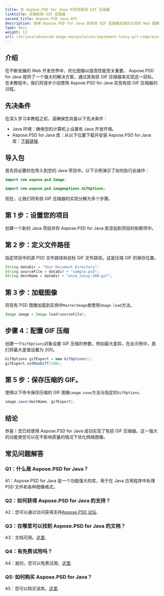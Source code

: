 ```yaml
---
title: 在 Aspose.PSD for Java 中实现有损 GIF 压缩器
linktitle: 实施有损 GIF 压缩器
second_title: Aspose.PSD Java API
description: 使用 Aspose.PSD for Java 的有损 GIF 压缩器无缝优化您的 Web 图像。请遵循我们的分步指南以高效实施。
type: docs
weight: 13
url: /zh/java/advanced-image-manipulation/implement-lossy-gif-compressor/
---
```

## 介绍

在不断发展的 Web 开发世界中，优化图像以提高性能至关重要。 Aspose.PSD for Java 提供了一个强大的解决方案，通过其有损 GIF 压缩器来实现这一目标。在本教程中，我们将逐步介绍使用 Aspose.PSD for Java 实现有损 GIF 压缩器的过程。

## 先决条件

在深入学习本教程之前，请确保您具备以下先决条件：

- Java 环境：确保您的计算机上设置有 Java 开发环境。
-  Aspose.PSD for Java 库：从以下位置下载并安装 Aspose.PSD for Java 库：[下载链接](https://releases.aspose.com/psd/java/).

## 导入包

首先将必要的包导入到您的 Java 项目中。以下示例演示了如何执行此操作：

```java
import com.aspose.psd.Image;

import com.aspose.psd.imageoptions.GifOptions;
```

现在，让我们将有损 GIF 压缩器的实现分解为多个步骤。

## 第 1 步：设置您的项目

创建一个新的 Java 项目并将 Aspose.PSD for Java 库添加到项目的依赖项中。

## 第 2 步：定义文件路径

指定项目中的源 PSD 文件路径和目标 GIF 文件路径。这是压缩 GIF 的保存位置。

```java
String dataDir = "Your Document Directory";
String sourceFile = dataDir + "sample.psd";
String destName = dataDir + "anim_lossy-200.gif";
```

## 第 3 步：加载图像

将现有 PSD 图像加载到实例中`RasterImage`类使用`Image.load`方法。

```java
Image image = Image.load(sourceFile);
```

## 步骤 4：配置 GIF 压缩

创建一个`GifOptions`对象设置 GIF 压缩的参数，例如最大差异。在此示例中，我们将最大差值设置为 200。

```java
GifOptions gifExport = new GifOptions();
gifExport.setMaxDiff(200);
```

## 第 5 步：保存压缩的 GIF。

使用以下命令保存压缩的 GIF 图像`image.save`方法与指定的`GifOptions`.

```java
image.save(destName, gifExport);
```

## 结论

恭喜！您已经使用 Aspose.PSD for Java 成功实现了有损 GIF 压缩器。这一强大的功能使您可以在不影响质量的情况下优化网络图像。

## 常见问题解答

### Q1：什么是 Aspose.PSD for Java？

A1：Aspose.PSD for Java 是一个功能强大的库，用于在 Java 应用程序中处理 PSD 文件和各种图像格式。

### Q2：如何获得 Aspose.PSD for Java 的支持？

 A2：您可以通过访问获得支持[Aspose.PSD 论坛](https://forum.aspose.com/c/psd/34).

### Q3：在哪里可以找到 Aspose.PSD for Java 的文档？

A3：文档可用。[这里](https://reference.aspose.com/psd/java/).

### Q4：有免费试用吗？

 A4：是的，您可以免费试用。[这里](https://releases.aspose.com/).

### Q5: 如何购买 Aspose.PSD for Java？

 A5：您可以购买该库。[这里](https://purchase.aspose.com/buy).